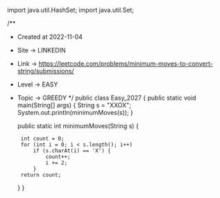 import java.util.HashSet;
import java.util.Set;

/**
 * Created at 2022-11-04
 * Site -> LINKEDIN
 * Link -> https://leetcode.com/problems/minimum-moves-to-convert-string/submissions/
 * Level -> EASY
 * Topic -> GREEDY
 */
public class Easy_2027 {
    public static void main(String[] args) {
        String s = "XXOX";
        System.out.println(minimumMoves(s));
    }

    public static int minimumMoves(String s) {

        int count = 0;
        for (int i = 0; i < s.length(); i++)
            if (s.charAt(i) == 'X') {
                count++;
                i += 2;
            }
        return count;
    }
}
